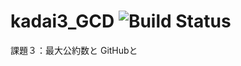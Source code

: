 # kadai3_GCD ![Build Status](https://travis-ci.org/jin-aiit-a1824jj/kadai3_GCD.svg?branch=master)

課題３：最大公約数と GitHubと 
